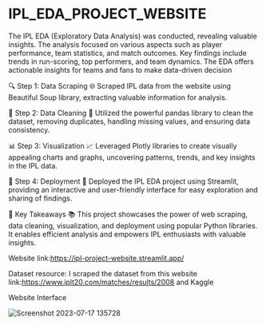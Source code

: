 # IPL_EDA_PROJECT_WEBSITE
The IPL EDA (Exploratory Data Analysis) was conducted, revealing valuable insights. The analysis focused on various aspects such as player performance, team statistics, and match outcomes. Key findings include trends in run-scoring, top performers, and team dynamics. The EDA offers actionable insights for teams and fans to make data-driven decision

🔍 Step 1: Data Scraping 🌐
Scraped IPL data from the website using Beautiful Soup library, extracting valuable information for analysis.

🧹 Step 2: Data Cleaning 🧼
Utilized the powerful pandas library to clean the dataset, removing duplicates, handling missing values, and ensuring data consistency.

📊 Step 3: Visualization 📈
Leveraged Plotly libraries to create visually appealing charts and graphs, uncovering patterns, trends, and key insights in the IPL data.

🚀 Step 4: Deployment 🌟
Deployed the IPL EDA project using Streamlit, providing an interactive and user-friendly interface for easy exploration and sharing of findings.

🔑 Key Takeaways 📚
This project showcases the power of web scraping, data cleaning, visualization, and deployment using popular Python libraries. It enables efficient analysis and empowers IPL enthusiasts with valuable insights.

Website link:https://ipl-project-website.streamlit.app/

Dataset resource: I scraped the dataset from this website link:https://www.iplt20.com/matches/results/2008
and Kaggle

Website Interface




![Screenshot 2023-07-17 135728](https://github.com/SurajGusain0007/IPL_EDA_PROJECT_WEBSITE/assets/100361874/3d776d07-16d7-4a64-b1e4-72943edbb970)








